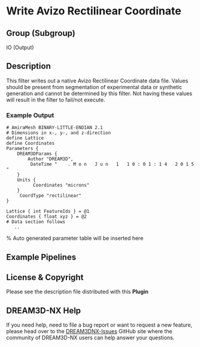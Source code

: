 # Write Avizo Rectilinear Coordinate

## Group (Subgroup)

IO (Output)

## Description

This filter writes out a native Avizo Rectilinear Coordinate data file. Values should be present from segmentation of experimental data or synthetic generation and cannot be determined by this filter. Not having these values will result in the filter to fail/not execute.

### Example Output

    # AmiraMesh BINARY-LITTLE-ENDIAN 2.1
    # Dimensions in x-, y-, and z-direction
    define Lattice
    define Coordinates
    Parameters {
        DREAM3DParams {
            Author "DREAM3D",
             DateTime "    . M o n   J u n   1   1 0 : 0 1 : 1 4   2 0 1 5   "     
        }
        Units {
              Coordinates "microns"
        }
         CoordType "rectilinear"
    }
         
    Lattice { int FeatureIds } = @1
    Coordinates { float xyz } = @2
    # Data section follows
       .. 

% Auto generated parameter table will be inserted here

## Example Pipelines

## License & Copyright

Please see the description file distributed with this **Plugin**

## DREAM3D-NX Help

If you need help, need to file a bug report or want to request a new feature, please head over to the [DREAM3DNX-Issues](https://github.com/BlueQuartzSoftware/DREAM3DNX-Issues/discussions) GitHub site where the community of DREAM3D-NX users can help answer your questions.
